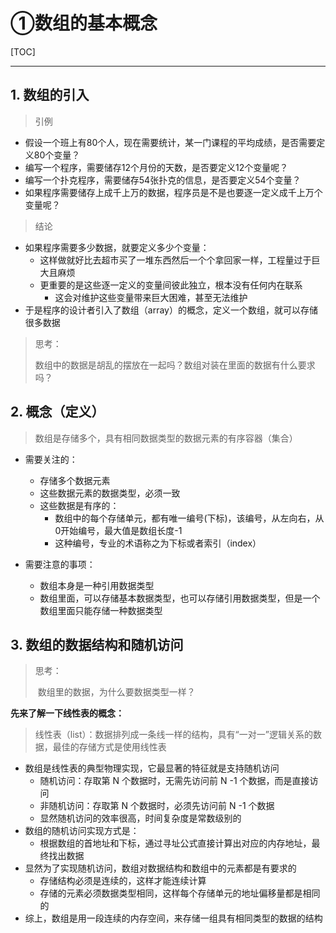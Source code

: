 # ①数组的基本概念

[TOC]

---



## 1. 数组的引入

> 引例

- 假设一个班上有80个人，现在需要统计，某一门课程的平均成绩，是否需要定义80个变量？
- 编写一个程序，需要储存12个月份的天数，是否要定义12个变量呢？
- 编写一个扑克程序，需要储存54张扑克的信息，是否要定义54个变量？
- 如果程序需要储存上成千上万的数据，程序员是不是也要逐一定义成千上万个变量呢？



> 结论

- 如果程序需要多少数据，就要定义多少个变量：
  - 这样做就好比去超市买了一堆东西然后一个个拿回家一样，工程量过于巨大且麻烦
  - 更重要的是这些逐一定义的变量间彼此独立，根本没有任何内在联系
    - 这会对维护这些变量带来巨大困难，甚至无法维护
- 于是程序的设计者引入了数组（array）的概念，定义一个数组，就可以存储很多数据



> 思考：
>
> 数组中的数据是胡乱的摆放在一起吗？数组对装在里面的数据有什么要求吗？





## 2. 概念（定义）

> 数组是存储多个，具有相同数据类型的数据元素的有序容器（集合）

- 需要关注的：
  - 存储多个数据元素
  - 这些数据元素的数据类型，必须一致
  - 这些数据是有序的：
    - 数组中的每个存储单元，都有唯一编号(下标)，该编号，从左向右，从0开始编号，最大值是数组长度-1
    - 这种编号，专业的术语称之为下标或者索引（index）

- 需要注意的事项：
  - 数组本身是一种引用数据类型
  - 数组里面，可以存储基本数据类型，也可以存储引用数据类型，但是一个数组里面只能存储一种数据类型



## 3. 数组的数据结构和随机访问

> 思考：
>
> ​	数组里的数据，为什么要数据类型一样？

**先来了解一下线性表的概念：**

> 线性表（list）：数据排列成一条线一样的结构，具有“一对一”逻辑关系的数据，最佳的存储方式是使用线性表

- 数组是线性表的典型物理实现，它最显著的特征就是支持随机访问
  - 随机访问：存取第 N 个数据时，无需先访问前 N -1 个数据，而是直接访问
  - 非随机访问：存取第 N 个数据时，必须先访问前 N -1 个数据
  - 显然随机访问的效率很高，时间复杂度是常数级别的
- 数组的随机访问实现方式是：
  - 根据数组的首地址和下标，通过寻址公式直接计算出对应的内存地址，最终找出数据
- 显然为了实现随机访问，数组对数据结构和数组中的元素都是有要求的
  - 存储结构必须是连续的，这样才能连续计算
  - 存储的元素必须数据类型相同，这样每个存储单元的地址偏移量都是相同的
- 综上，数组是用一段连续的内存空间，来存储一组具有相同类型的数据的结构
